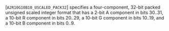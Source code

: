 [`A2R10G10B10_USCALED_PACK32`] specifies a four-component,
32-bit packed unsigned scaled integer format that has a 2-bit A
component in bits 30..31, a 10-bit R component in bits 20..29, a 10-bit
G component in bits 10..19, and a 10-bit B component in bits 0..9.